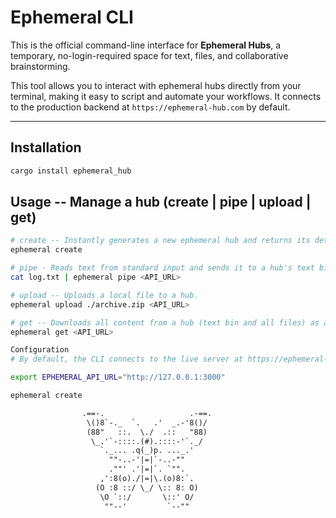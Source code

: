 # Ephemeral CLI

This is the official command-line interface for **Ephemeral Hubs**, a temporary, no-login-required space for text, files, and collaborative brainstorming.

This tool allows you to interact with ephemeral hubs directly from your terminal, making it easy to script and automate your workflows. It connects to the production backend at `https://ephemeral-hub.com` by default.

---

## Installation

```bash
cargo install ephemeral_hub
```

## Usage -- Manage a hub (create | pipe | upload | get)

```bash
# create -- Instantly generates a new ephemeral hub and returns its details.
ephemeral create
```

```bash
# pipe - Reads text from standard input and sends it to a hub's text bin.
cat log.txt | ephemeral pipe <API_URL>
```

```bash
# upload -- Uploads a local file to a hub.
ephemeral upload ./archive.zip <API_URL>
```

```bash
# get -- Downloads all content from a hub (text bin and all files) as a single .zip archive.
ephemeral get <API_URL>
```

```bash
Configuration
# By default, the CLI connects to the live server at https://ephemeral-hub.com. To override this for local development or to point to a self-hosted instance, you can set the EPHEMERAL_API_URL environment variable:

export EPHEMERAL_API_URL="http://127.0.0.1:3000"

ephemeral create
```


```txt
                .==-.                   .-==.
                 \()8`-._  `.   .'  _.-'8()/
                 (88"   ::.  \./  .::   "88)
                  \_.'`-::::.(#).::::-'`._/
                    `._... .q(_)p. ..._.'
                      ""-..-'|=|`-..-""
                      .""' .'|=|`. `"".
                    ,':8(o)./|=|\.(o)8:`.
                   (O :8 ::/ \_/ \:: 8: O)
                    \O `::/       \::' O/
                     ""--'         `--""


```
